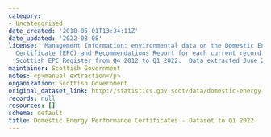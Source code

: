 ```yaml
---
category:
- Uncategorised
date_created: '2018-05-01T13:34:11Z'
date_updated: '2022-08-08'
license: 'Management Information: environmental data on the Domestic Energy Performance
  Certificate (EPC) and Recommendations Report for each current record held on the
  Scottish EPC Register from Q4 2012 to Q1 2022.  Data extracted June 2022.  '
maintainer: Scottish Government
notes: <p>manual extraction</p>
organization: Scottish Government
original_dataset_link: http://statistics.gov.scot/data/domestic-energy-performance-certificates
records: null
resources: []
schema: default
title: Domestic Energy Performance Certificates - Dataset to Q1 2022
---
```


